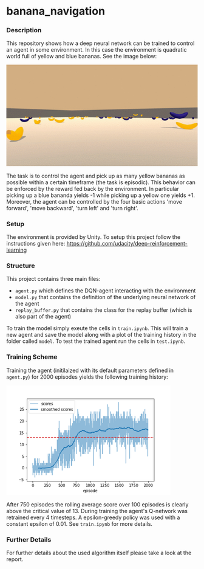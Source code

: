 # banana_navigation

### Description

This repository shows how a deep neural network can be trained to control an agent in some environment. In this case the environment is quadratic world full of yellow and blue bananas. See the image below:

![Banana World](banana_world.png)

The task is to control the agent and pick up as many yellow bananas as possible within a certain timeframe (the task is episodic). This behavior can be enforced by the reward fed back by the environment. In particular picking up a blue bananda yields -1 while picking up a yellow one yields +1. Moreover, the agent can be controlled by the four basic actions 'move forward', 'move backward', 'turn left' and 'turn right'.


### Setup 

The environment is provided by Unity. To setup this project follow the instructions given here: https://github.com/udacity/deep-reinforcement-learning


### Structure 

This project contains three main files: 

- `agent.py` which defines the DQN-agent interacting with the environment
- `model.py` that contains the definition of the underlying neural network of the agent
- `replay_buffer.py` that contains the class for the replay buffer (which is also part of the agent)

To train the model simply exeute the cells in `train.ipynb`. This will train a new agent and save the model along with a plot of the training history in the folder called `model`. To test the trained agent run the cells in `test.ipynb`.


### Training Scheme

Training the agent (initilaized with its default parameters defined in `agent.py`) for 2000 episodes yields the following training history:

![Training History](model/training_history.png)

After 750 episodes the rolling average score over 100 episodes is clearly above the critical value of 13. During training the agent's Q-network was retrained every 4 timesteps. A epsilon-greedy policy was used with a constant epsilon of 0.01. See `train.ipynb` for more details.


### Further Details

For further details about the used algorithm itself please take a look at the report.
